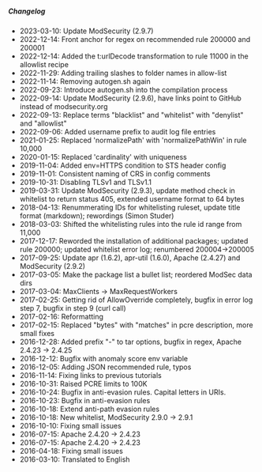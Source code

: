 ##### Changelog

* 2023-03-10: Update ModSecurity (2.9.7)
* 2022-12-14: Front anchor for regex on recommended rule 200000 and 200001
* 2022-12-14: Added the t:urlDecode transformation to rule 11000 in the allowlist recipe
* 2022-11-29: Adding trailing slashes to folder names in allow-list
* 2022-11-14: Removing autogen.sh again
* 2022-09-23: Introduce autogen.sh into the compilation process
* 2022-09-14: Update ModSecurity (2.9.6), have links point to GitHub instead of modsecurity.org
* 2022-09-13: Replace terms "blacklist" and "whitelist" with "denylist" and "allowlist"
* 2022-09-06: Added username prefix to audit log file entries
* 2021-01-25: Replaced 'normalizePath' with 'normalizePathWin' in rule 10,000
* 2020-01-15: Replaced 'cardinality' with uniqueness
* 2019-11-04: Added env=HTTPS condition to STS header config
* 2019-11-01: Consistent naming of CRS in config comments
* 2019-10-31: Disabling TLSv1 and TLSv1.1
* 2019-03-31: Update ModSecurity (2.9.3), update method check in whitelist to return status 405, extended username format to 64 bytes
* 2018-04-13: Renummerating IDs for whitelisting ruleset, update title format (markdown); rewordings (Simon Studer)
* 2018-03-03: Shifted the whitelisting rules into the rule id range from 11,000
* 2017-12-17: Reworded the installation of additional packages; updated rule 200000; updated whitelist error log; renumbered 200004->200005
* 2017-09-25: Update apr (1.6.2), apr-util (1.6.0), Apache (2.4.27) and ModSecurity (2.9.2)
* 2017-03-05: Make the package list a bullet list; reordered ModSec data dirs
* 2017-03-04: MaxClients -> MaxRequestWorkers
* 2017-02-25: Getting rid of AllowOverride completely, bugfix in error log step 7, bugfix in step 9 (curl call)
* 2017-02-16: Reformatting
* 2017-02-15: Replaced "bytes" with "matches" in pcre description, more small fixes
* 2016-12-28: Added prefix "-" to tar options, bugfix in regex, Apache 2.4.23 -> 2.4.25
* 2016-12-12: Bugfix with anomaly score env variable
* 2016-12-05: Adding JSON recommended rule, typos
* 2016-11-14: Fixing links to previous tutorials
* 2016-10-31: Raised PCRE limits to 100K
* 2016-10-24: Bugfix in anti-evasion rules. Capital letters in URIs.
* 2016-10-23: Bugfix in anti-evasion rules
* 2016-10-18: Extend anti-path evasion rules
* 2016-10-18: New whitelist, ModSecurity 2.9.0 -> 2.9.1
* 2016-10-10: Fixing small issues
* 2016-07-15: Apache 2.4.20 -> 2.4.23
* 2016-07-15: Apache 2.4.20 -> 2.4.23
* 2016-04-18: Fixing small issues
* 2016-03-10: Translated to English

